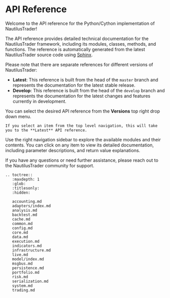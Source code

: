 # API Reference

Welcome to the API reference for the Python/Cython implementation of NautilusTrader!

The API reference provides detailed technical documentation for the NautilusTrader framework,
including its modules, classes, methods, and functions. The reference is automatically generated
from the latest NautilusTrader source code using [Sphinx](https://www.sphinx-doc.org/en/master/).

Please note that there are separate references for different versions of NautilusTrader:

- **Latest**: This reference is built from the head of the `master` branch and represents the documentation for the latest stable release.
- **Develop**: This reference is built from the head of the `develop` branch and represents the documentation for the latest changes and features currently in development.

You can select the desired API reference from the **Versions** top right drop down menu.

```{note}
If you select an item from the top level navigation, this will take you to the **Latest** API reference.
```

Use the right navigation sidebar to explore the available modules and their contents.
You can click on any item to view its detailed documentation, including parameter descriptions, and return value explanations.

If you have any questions or need further assistance, please reach out to the NautilusTrader community for support.

```{eval-rst}
.. toctree::
   :maxdepth: 1
   :glob:
   :titlesonly:
   :hidden:
   
   accounting.md
   adapters/index.md
   analysis.md
   backtest.md
   cache.md
   common.md
   config.md
   core.md
   data.md
   execution.md
   indicators.md
   infrastructure.md
   live.md
   model/index.md
   msgbus.md
   persistence.md
   portfolio.md
   risk.md
   serialization.md
   system.md
   trading.md
```
